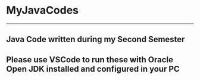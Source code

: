 # MyJavaCodes
-------------------------------------------------------------------------------------------
Java Code written during my Second Semester
-------------------------------------------------------------------------------------------
Please use VSCode to run these with Oracle Open JDK installed and configured in your PC
-------------------------------------------------------------------------------------------
